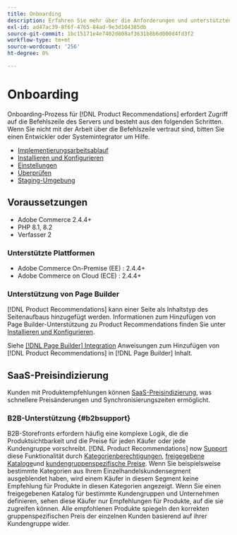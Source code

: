 ```yaml
---
title: Onboarding
description: Erfahren Sie mehr über die Anforderungen und unterstützten Plattformen in [!DNL Product Recommendations].
exl-id: ad47ac39-8f6f-4765-84ad-9e3d104385db
source-git-commit: 1bc15171e4e7402d808af3631b8b6d000d4fd3f2
workflow-type: tm+mt
source-wordcount: '256'
ht-degree: 0%

---
```


# Onboarding

Onboarding-Prozess für [!DNL Product Recommendations] erfordert Zugriff auf die Befehlszeile des Servers und besteht aus den folgenden Schritten. Wenn Sie nicht mit der Arbeit über die Befehlszeile vertraut sind, bitten Sie einen Entwickler oder Systemintegrator um Hilfe.

- [Implementierungsarbeitsablauf](implementation-workflow.md)
- [Installieren und Konfigurieren](install-configure.md)
- [Einstellungen](settings.md)
- [Überprüfen](verify.md)
- [Staging-Umgebung](staging-environment.md)

## Voraussetzungen

- Adobe Commerce 2.4.4+
- PHP 8.1, 8.2
- Verfasser 2

### Unterstützte Plattformen

- Adobe Commerce On-Premise (EE) : 2.4.4+
- Adobe Commerce on Cloud (ECE) : 2.4.4+

### Unterstützung von Page Builder

[!DNL Product Recommendations] kann einer Seite als Inhaltstyp des Seitenaufbaus hinzugefügt werden. Informationen zum Hinzufügen von Page Builder-Unterstützung zu Product Recommendations finden Sie unter [Installieren und Konfigurieren](install-configure.md).

Siehe [[!DNL Page Builder] Integration](page-builder.md) Anweisungen zum Hinzufügen von [!DNL Product Recommendations] in [!DNL Page Builder] Inhalt.

## SaaS-Preisindizierung

Kunden mit Produktempfehlungen können [SaaS-Preisindizierung](../price-index/index.md), was schnellere Preisänderungen und Synchronisierungszeiten ermöglicht.

### B2B-Unterstützung {#b2bsupport}

B2B-Storefronts erfordern häufig eine komplexe Logik, die die Produktsichtbarkeit und die Preise für jeden Käufer oder jede Kundengruppe vorschreibt. [!DNL Product Recommendations] now [Support](release-notes.md) diese Funktionalität durch [Kategorienberechtigungen](https://experienceleague.adobe.com/docs/commerce-admin/catalog/categories/category-permissions.html), [freigegebene Kataloge](https://experienceleague.adobe.com/docs/commerce-admin/b2b/shared-catalogs/catalog-shared.html)und [kundengruppenspezifische Preise](https://experienceleague.adobe.com/docs/commerce-admin/catalog/products/pricing/pricing-advanced.html). Wenn Sie beispielsweise bestimmte Kategorien aus Ihrem Einzelhandelskundensegment ausgeblendet haben, wird einem Käufer in diesem Segment keine Empfehlung für Produkte in diesen Kategorien angezeigt. Wenn Sie einen freigegebenen Katalog für bestimmte Kundengruppen und Unternehmen definieren, sehen diese Käufer nur Empfehlungen für Produkte, auf die sie zugreifen können. Alle empfohlenen Produkte spiegeln den korrekten gruppenspezifischen Preis der einzelnen Kunden basierend auf ihrer Kundengruppe wider.

